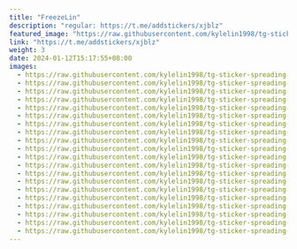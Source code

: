 ```yaml
---
title: "FreezeLin"
description: "regular: https://t.me/addstickers/xjblz"
featured_image: "https://raw.githubusercontent.com/kylelin1998/tg-sticker-spreading-worldwide-images/main/img/79780a9b-57dd-4731-bbd6-f92fb61473d9.jpg"
link: "https://t.me/addstickers/xjblz"
weight: 3
date: 2024-01-12T15:17:55+08:00
images:
  - https://raw.githubusercontent.com/kylelin1998/tg-sticker-spreading-worldwide-images/main/img/79780a9b-57dd-4731-bbd6-f92fb61473d9.jpg
  - https://raw.githubusercontent.com/kylelin1998/tg-sticker-spreading-worldwide-images/main/img/cd212ff9-f2a6-4613-8c1e-f3c89fc35dd6.jpg
  - https://raw.githubusercontent.com/kylelin1998/tg-sticker-spreading-worldwide-images/main/img/17816993-f600-4201-ab9a-86d1ff3d10a4.jpg
  - https://raw.githubusercontent.com/kylelin1998/tg-sticker-spreading-worldwide-images/main/img/a11f55d5-83bd-433d-9e59-d64b70c00de3.jpg
  - https://raw.githubusercontent.com/kylelin1998/tg-sticker-spreading-worldwide-images/main/img/5bf81eeb-f232-4677-aec4-243efb5abff3.jpg
  - https://raw.githubusercontent.com/kylelin1998/tg-sticker-spreading-worldwide-images/main/img/11afc830-6517-4e16-9783-e9e5cbbd9439.jpg
  - https://raw.githubusercontent.com/kylelin1998/tg-sticker-spreading-worldwide-images/main/img/cfed6b93-8086-4703-b38a-6312cd7a870d.jpg
  - https://raw.githubusercontent.com/kylelin1998/tg-sticker-spreading-worldwide-images/main/img/cd4764e3-07b7-4c40-b629-3119bffa880d.jpg
  - https://raw.githubusercontent.com/kylelin1998/tg-sticker-spreading-worldwide-images/main/img/b68c2843-4989-41f4-9e25-ba8c259d0253.jpg
  - https://raw.githubusercontent.com/kylelin1998/tg-sticker-spreading-worldwide-images/main/img/02cd9a39-f889-4916-bc1a-38df44b38952.jpg
  - https://raw.githubusercontent.com/kylelin1998/tg-sticker-spreading-worldwide-images/main/img/673af26e-b9fa-4aeb-b476-a6beb229dfa9.jpg
  - https://raw.githubusercontent.com/kylelin1998/tg-sticker-spreading-worldwide-images/main/img/63a592f9-6d40-4d21-b504-58a1cf1c3fee.jpg
  - https://raw.githubusercontent.com/kylelin1998/tg-sticker-spreading-worldwide-images/main/img/14b0ac88-04ac-4ad9-838c-4e455e2cb9e0.jpg
  - https://raw.githubusercontent.com/kylelin1998/tg-sticker-spreading-worldwide-images/main/img/13d61cd4-7a0a-4195-ac18-1f1789b52090.jpg
  - https://raw.githubusercontent.com/kylelin1998/tg-sticker-spreading-worldwide-images/main/img/5d5b5bf1-5397-4b0b-9654-cff5127994cd.jpg
  - https://raw.githubusercontent.com/kylelin1998/tg-sticker-spreading-worldwide-images/main/img/f3993f98-a551-451e-92a5-e63b1315eea9.jpg
  - https://raw.githubusercontent.com/kylelin1998/tg-sticker-spreading-worldwide-images/main/img/f1edc002-fc78-417d-8f65-9e71c4c1f91a.jpg
  - https://raw.githubusercontent.com/kylelin1998/tg-sticker-spreading-worldwide-images/main/img/1c2fb630-e478-437f-a387-a712d17a149d.jpg
  - https://raw.githubusercontent.com/kylelin1998/tg-sticker-spreading-worldwide-images/main/img/e4c63127-e994-41bf-af14-5ad6bbe0fc76.jpg
  - https://raw.githubusercontent.com/kylelin1998/tg-sticker-spreading-worldwide-images/main/img/7b9af453-2cff-4d7e-a5f5-243dc6ff785c.jpg
---
```

